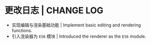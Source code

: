 # 更改日志 | CHANGE LOG

- 实现编辑与渲染基础功能 | Implement basic editing and rendering functions.
- 引入渲染器为 `ES6` 模块 | Introduced the renderer as the `ES6` module.
